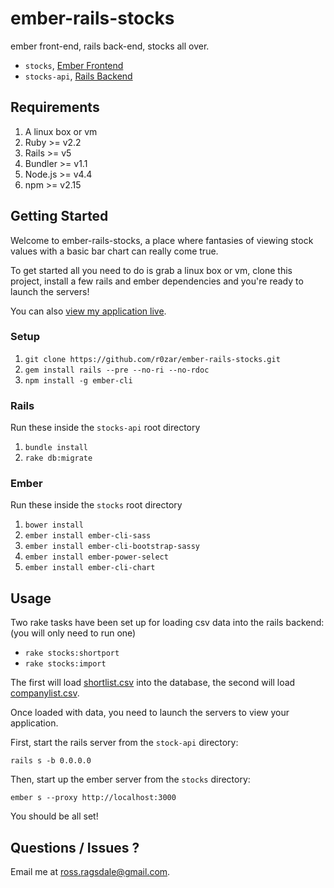 # ember-rails-stocks
ember front-end, rails back-end, stocks all over.

* `stocks`, [Ember Frontend](https://github.com/r0zar/ember-rails-stocks/tree/master/stocks)
* `stocks-api`, [Rails Backend](https://github.com/r0zar/ember-rails-stocks/tree/master/stocks-api)

## Requirements

1. A linux box or vm
2. Ruby >= v2.2
3. Rails >= v5
4. Bundler >= v1.1
5. Node.js >= v4.4
6. npm >= v2.15

## Getting Started

Welcome to ember-rails-stocks, a place where fantasies of viewing stock values with a basic bar chart can really come true.

To get started all you need to do is grab a linux box or vm, clone this project, install a few rails and ember dependencies and you're ready to launch the servers!

You can also [view my application live](http://54.210.196.143:4200/).

### Setup

1. `git clone https://github.com/r0zar/ember-rails-stocks.git`
2. `gem install rails --pre --no-ri --no-rdoc`
2. `npm install -g ember-cli`

### Rails

Run these inside the `stocks-api` root directory

1. `bundle install`
2. `rake db:migrate`

### Ember

Run these inside the `stocks` root directory

1. `bower install`
2. `ember install ember-cli-sass`
3. `ember install ember-cli-bootstrap-sassy`
4. `ember install ember-power-select`
5. `ember install ember-cli-chart`

## Usage

Two rake tasks have been set up for loading csv data into the rails backend: (you will only need to run one)

* `rake stocks:shortport`
* `rake stocks:import`

The first will load [shortlist.csv](https://github.com/r0zar/ember-rails-stocks/blob/master/stocks-api/shortlist.csv) into the database, the second will load [companylist.csv](https://github.com/r0zar/ember-rails-stocks/blob/master/stocks-api/companylist.csv).

Once loaded with data, you need to launch the servers to view your application.

First, start the rails server from the `stock-api` directory:

`rails s -b 0.0.0.0`

Then, start up the ember server from the `stocks` directory:
 
`ember s --proxy http://localhost:3000`

You should be all set!

## Questions / Issues ?

Email me at ross.ragsdale@gmail.com.
